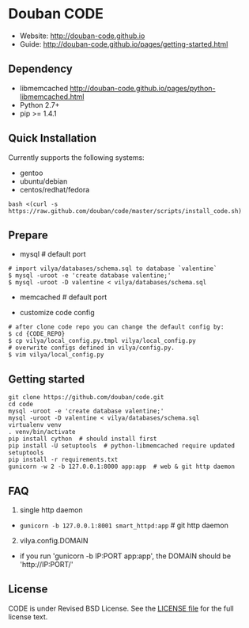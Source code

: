 Douban CODE
===========

* Website: <http://douban-code.github.io>
* Guide: <http://douban-code.github.io/pages/getting-started.html>

Dependency
----------
- libmemcached <http://douban-code.github.io/pages/python-libmemcached.html>
- Python 2.7+
- pip >= 1.4.1

Quick Installation
------------------
Currently supports the following systems:

* gentoo
* ubuntu/debian
* centos/redhat/fedora

```
bash <(curl -s https://raw.github.com/douban/code/master/scripts/install_code.sh)
```

Prepare
-------
- mysql # default port

```
# import vilya/databases/schema.sql to database `valentine`
$ mysql -uroot -e 'create database valentine;'
$ mysql -uroot -D valentine < vilya/databases/schema.sql
```

- memcached # default port

- customize code config
```
# after clone code repo you can change the default config by:
$ cd {CODE_REPO}
$ cp vilya/local_config.py.tmpl vilya/local_config.py
# overwrite configs defined in vilya/config.py.
$ vim vilya/local_config.py
```

Getting started
---------------
```
git clone https://github.com/douban/code.git
cd code
mysql -uroot -e 'create database valentine;'
mysql -uroot -D valentine < vilya/databases/schema.sql
virtualenv venv
. venv/bin/activate
pip install cython  # should install first
pip install -U setuptools  # python-libmemcached require updated setuptools
pip install -r requirements.txt
gunicorn -w 2 -b 127.0.0.1:8000 app:app  # web & git http daemon
```

FAQ
----

1. single http daemon
 - `gunicorn -b 127.0.0.1:8001 smart_httpd:app` # git http daemon

2. vilya.config.DOMAIN
 - if you run 'gunicorn -b IP:PORT app:app', the DOMAIN should be 'http://IP:PORT/'


License
-------
CODE is under Revised BSD License.
See the [LICENSE file](https://github.com/douban/code/blob/master/LICENSE) for the full license text.
